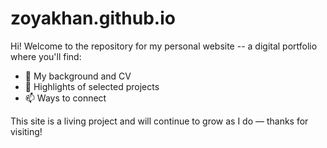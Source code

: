 # zoyakhan.github.io
Hi! Welcome to the repository for my personal website -- a digital portfolio where you'll find:

- 🧠 My background and CV
- 💼 Highlights of selected projects 
- 📫 Ways to connect

This site is a living project and will continue to grow as I do — thanks for visiting!
